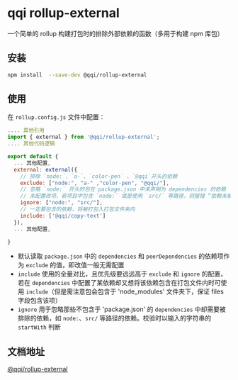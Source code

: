 # qqi rollup-external

一个简单的 rollup 构建打包时的排除外部依赖的函数（多用于构建 npm 库包）

## 安装

```bash
npm install  --save-dev @qqi/rollup-external
```

## 使用

在 `rollup.config.js` 文件中配置：

```js
.... 其他引用
import { external } from '@qqi/rollup-external';
.... 其他代码逻辑

export default {
  ... 其他配置,
  external: external({
    // 排除 `node:`、`a-`、`color-pen` 、`@qqi`开头的依赖
    exclude: ["node:", "a-" ,"color-pen", "@qqi/"],
    // 忽略 `node:` 开头的包在 package.json 中未声明为 dependencies 的依赖
    // 未配置改项，若项目中包含 `node:` 或是使用 `src/` 等路径，则报错 “依赖未被排除，打包关闭”
    ignore: ["node:", "src/"],
    // 一定要包含的依赖，将被打包入打包文件夹内
    include: ['@qqi/copy-text']
  }),
  ... 其他配置,

}

```

- 默认读取 `package.json` 中的 `dependencies` 和 `peerDependencies` 的依赖项作为 `exclude` 的值，即改值一般无需配置
- `include` 使用的全量对比，且优先级要远远高于 `exclude` 和 `ignore` 的配置，若在 `dependencies` 中配置了某依赖却又想将该依赖包含在打包文件内时可使用 `include`（但是需注意包会包含于 'node_modules' 文件夹下，保证 files 字段包含该项）
- `ignore` 用于忽略那些不包含于 'package.json' 的 `dependencies` 中却需要被排除的依赖，如 `node:`、`src/` 等路径的依赖。校验时以输入的字符串的 `startWith` 判断

## 文档地址

[@qqi/rollup-external](https://earthnut.dev/qqi/rollup-external)

